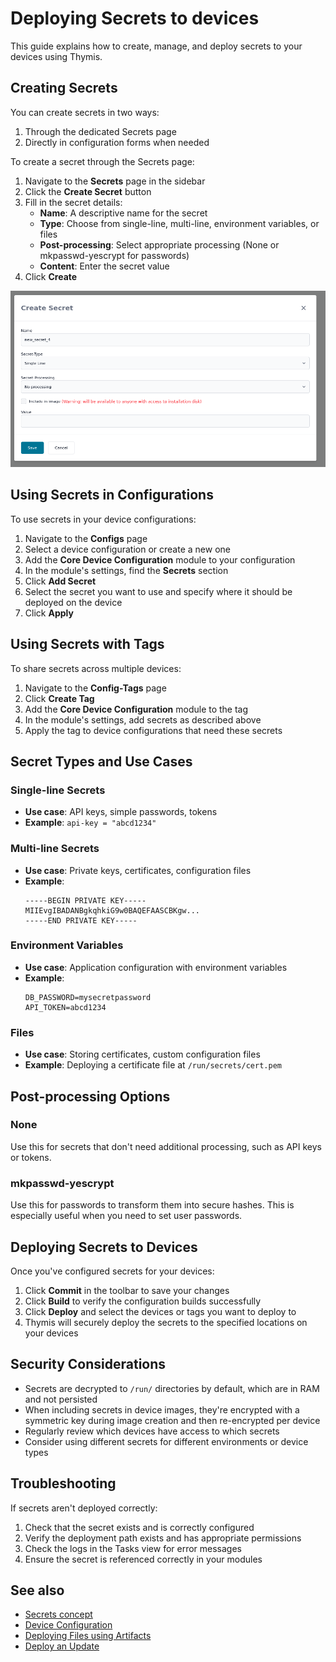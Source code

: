 # Deploying Secrets to devices

This guide explains how to create, manage, and deploy secrets to your devices using Thymis.

## Creating Secrets

You can create secrets in two ways:
1. Through the dedicated Secrets page
2. Directly in configuration forms when needed

To create a secret through the Secrets page:

1. Navigate to the **Secrets** page in the sidebar
2. Click the **Create Secret** button
3. Fill in the secret details:
   - **Name**: A descriptive name for the secret
   - **Type**: Choose from single-line, multi-line, environment variables, or files
   - **Post-processing**: Select appropriate processing (None or mkpasswd-yescrypt for passwords)
   - **Content**: Enter the secret value
4. Click **Create**

![Creating a Secret](./secret-creation-form.png)
## Using Secrets in Configurations

To use secrets in your device configurations:

1. Navigate to the **Configs** page
2. Select a device configuration or create a new one
3. Add the **Core Device Configuration** module to your configuration
4. In the module's settings, find the **Secrets** section
5. Click **Add Secret**
6. Select the secret you want to use and specify where it should be deployed on the device
7. Click **Apply**

## Using Secrets with Tags

To share secrets across multiple devices:

1. Navigate to the **Config-Tags** page
2. Click **Create Tag**
3. Add the **Core Device Configuration** module to the tag
4. In the module's settings, add secrets as described above
5. Apply the tag to device configurations that need these secrets

## Secret Types and Use Cases

### Single-line Secrets
- **Use case**: API keys, simple passwords, tokens
- **Example**: `api-key = "abcd1234"`

### Multi-line Secrets
- **Use case**: Private keys, certificates, configuration files
- **Example**:
  ```
  -----BEGIN PRIVATE KEY-----
  MIIEvgIBADANBgkqhkiG9w0BAQEFAASCBKgw...
  -----END PRIVATE KEY-----
  ```

### Environment Variables
- **Use case**: Application configuration with environment variables
- **Example**:
  ```
  DB_PASSWORD=mysecretpassword
  API_TOKEN=abcd1234
  ```

### Files
- **Use case**: Storing certificates, custom configuration files
- **Example**: Deploying a certificate file at `/run/secrets/cert.pem`

## Post-processing Options

### None
Use this for secrets that don't need additional processing, such as API keys or tokens.

### mkpasswd-yescrypt
Use this for passwords to transform them into secure hashes. This is especially useful when you need to set user passwords.

## Deploying Secrets to Devices

Once you've configured secrets for your devices:

1. Click **Commit** in the toolbar to save your changes
2. Click **Build** to verify the configuration builds successfully
3. Click **Deploy** and select the devices or tags you want to deploy to
4. Thymis will securely deploy the secrets to the specified locations on your devices

## Security Considerations

- Secrets are decrypted to `/run/` directories by default, which are in RAM and not persisted
- When including secrets in device images, they're encrypted with a symmetric key during image creation and then re-encrypted per device
- Regularly review which devices have access to which secrets
- Consider using different secrets for different environments or device types

## Troubleshooting

If secrets aren't deployed correctly:
1. Check that the secret exists and is correctly configured
2. Verify the deployment path exists and has appropriate permissions
3. Check the logs in the Tasks view for error messages
4. Ensure the secret is referenced correctly in your modules

## See also
- [Secrets concept](../../reference/concepts/secret.md)
- [Device Configuration](../../external-projects/thymis-modules/first-module.md)
- [Deploying Files using Artifacts](./artifacts.md)
- [Deploy an Update](./update.md)
